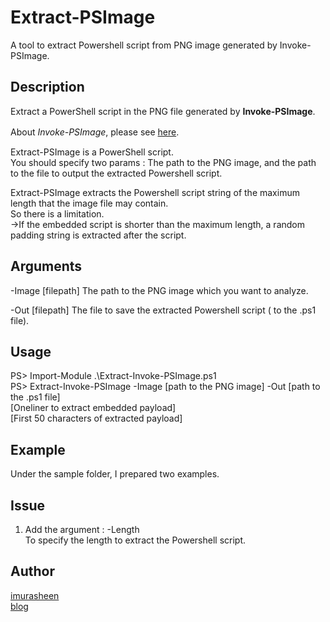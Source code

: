 # Extract-PSImage
A tool to extract Powershell script from PNG image generated by Invoke-PSImage.  

## Description
Extract a PowerShell script in the PNG file generated by **Invoke-PSImage**.  

About *Invoke-PSImage*, please see [here](https://github.com/peewpw/Invoke-PSImage). 　

Extract-PSImage is a PowerShell script.   
You should specify two params : The path to the PNG image, and the path to the file to output the extracted Powershell script.  

Extract-PSImage extracts the Powershell script string of the maximum length that the image file may contain.  
So there is a limitation.  
->If the embedded script is shorter than the maximum length, a random padding string is extracted after the script.

## Arguments
-Image [filepath] The path to the PNG image which you want to analyze.

-Out [filepath] The file to save the extracted Powershell script ( to the .ps1 file).

## Usage
PS> Import-Module .\Extract-Invoke-PSImage.ps1  
PS> Extract-Invoke-PSImage -Image [path to the PNG image] -Out [path to the .ps1 file]  
[Oneliner to extract embedded payload]  
[First 50 characters of extracted payload]  

## Example
Under the sample folder, I prepared two examples.


## Issue
1. Add the argument : -Length  
To specify the length to extract the Powershell script.  


## Author
[imurasheen](https://github.com/imurasheen)  
[blog](https://imurasheen.hatenablog.com/)  
